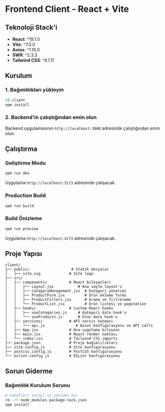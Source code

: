 # Frontend Client - React + Vite

## Teknoloji Stack'i

- **React**: ^19.1.0
- **Vite**: ^7.0.0
- **Axios**: ^1.10.0
- **SWR**: ^2.3.3
- **Tailwind CSS**: ^4.1.11

## Kurulum

### 1. Bağımlılıkları yükleyin

```bash
cd client
npm install
```

### 2. Backend'in çalıştığından emin olun

Backend uygulamasının `http://localhost:3000` adresinde çalıştığından emin olun.

## Çalıştırma

### Geliştirme Modu

```bash
npm run dev
```

Uygulama `http://localhost:5173` adresinde çalışacak.

### Production Build

```bash
npm run build
```

### Build Önizleme

```bash
npm run preview
```

Uygulama `http://localhost:4173` adresinde çalışacak.

## Proje Yapısı

```
client/
├── public/                   # Statik dosyalar
│   ├── vite.svg             # Vite logo
├── src/
│   ├── components/          # React bileşenleri
│   │   ├── Layout.jsx           # Ana sayfa layout'u
│   │   ├── CategoryManagement.jsx  # Kategori yönetimi
│   │   ├── ProductForm.jsx         # Ürün ekleme formu
│   │   ├── ProductFilters.jsx      # Arama ve filtreleme
│   │   └── ProductList.jsx         # Ürün listesi ve pagination
│   ├── hooks/               # Custom React hooks
│   │   ├── useCategories.js     # Kategori data hook'u
│   │   └── useProducts.js       # Ürün data hook'u
│   ├── services/            # API servis katmanı
│   │   └── api.js              # Axios konfigürasyonu ve API calls
│   ├── App.jsx              # Ana uygulama bileşeni
│   ├── main.jsx             # React render noktası
│   └── index.css            # Tailwind CSS imports
├── package.json             # Proje bağımlılıkları
├── vite.config.js           # Vite konfigürasyonu
├── postcss.config.js        # PostCSS konfigürasyonu
└── eslint.config.js         # ESLint konfigürasyonu
```

## Sorun Giderme

### Bağımlılık Kurulum Sorunu

```bash
# Paketleri kaldır ve yeniden kur
rm -rf node_modules package-lock.json
npm install
```

